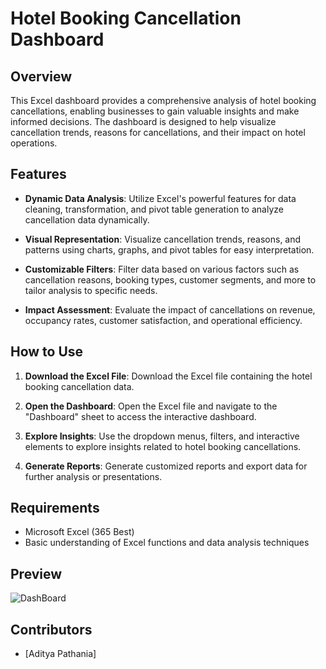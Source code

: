 
# Hotel Booking Cancellation Dashboard

## Overview

This Excel dashboard provides a comprehensive analysis of hotel booking cancellations, enabling businesses to gain valuable insights and make informed decisions. The dashboard is designed to help visualize cancellation trends, reasons for cancellations, and their impact on hotel operations.

## Features

- **Dynamic Data Analysis**: Utilize Excel's powerful features for data cleaning, transformation, and pivot table generation to analyze cancellation data dynamically.
  
- **Visual Representation**: Visualize cancellation trends, reasons, and patterns using charts, graphs, and pivot tables for easy interpretation.

- **Customizable Filters**: Filter data based on various factors such as cancellation reasons, booking types, customer segments, and more to tailor analysis to specific needs.

- **Impact Assessment**: Evaluate the impact of cancellations on revenue, occupancy rates, customer satisfaction, and operational efficiency.

## How to Use

1. **Download the Excel File**: Download the Excel file containing the hotel booking cancellation data.
  
2. **Open the Dashboard**: Open the Excel file and navigate to the "Dashboard" sheet to access the interactive dashboard.

3. **Explore Insights**: Use the dropdown menus, filters, and interactive elements to explore insights related to hotel booking cancellations.

4. **Generate Reports**: Generate customized reports and export data for further analysis or presentations.

## Requirements

- Microsoft Excel (365 Best)
- Basic understanding of Excel functions and data analysis techniques

## Preview

![DashBoard](https://github.com/Rex-Underground/Hotel-Booking-Cancellation-Dashboard/assets/158386292/b184efbc-1a52-4658-b509-bfe5fd5219e0)

## Contributors

- [Aditya Pathania]

